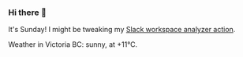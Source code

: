 ### Hi there :wave:

It's Sunday! I might be tweaking my [Slack workspace analyzer action](https://github.com/bewuethr/slack-analyzer).

Weather in Victoria BC: sunny, at +11°C.
